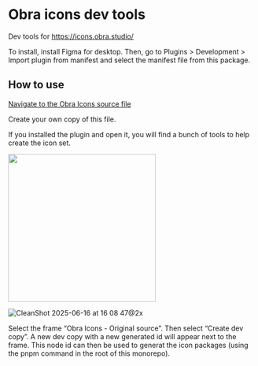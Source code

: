 # Obra icons dev tools

Dev tools for https://icons.obra.studio/ 

To install, install Figma for desktop. Then, go to Plugins > Development > Import plugin from manifest and select the manifest file from this package.

## How to use

[Navigate to the Obra Icons source file](https://www.figma.com/design/jEkeNggsUIB8cAWKRudyP2/%F0%9F%92%AF-Obra-Icons---Source?node-id=76-4154&t=aIpfEhQPPBEunxES-1)

Create your own copy of this file.

If you installed the plugin and open it, you will find a bunch of tools to help create the icon set.

<img src="https://github.com/user-attachments/assets/e8020f6e-3f18-45c6-8cec-b98536c06f4d" width="300" />

![CleanShot 2025-06-16 at 16 08 47@2x](https://github.com/user-attachments/assets/8abd571e-8e5b-4067-ab83-c6da30b1c021)

Select the frame “Obra Icons - Original source”. Then select “Create dev copy”. A new dev copy with a new generated id will appear next to the frame. This node id can then be used to generat the icon packages (using the pnpm command in the root of this monorepo).

